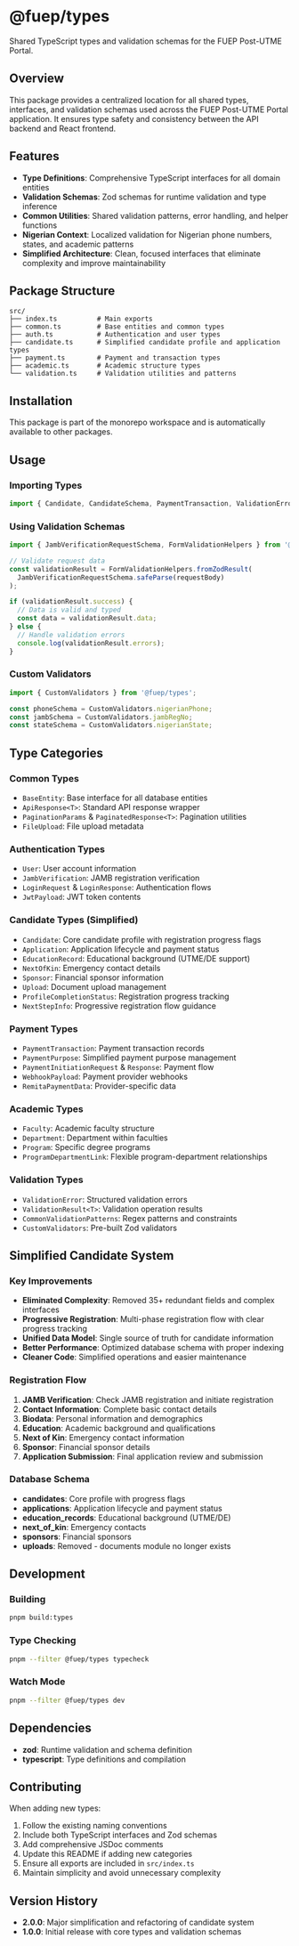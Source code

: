 # @fuep/types

Shared TypeScript types and validation schemas for the FUEP Post-UTME Portal.

## Overview

This package provides a centralized location for all shared types, interfaces, and validation schemas used across the FUEP Post-UTME Portal application. It ensures type safety and consistency between the API backend and React frontend.

## Features

- **Type Definitions**: Comprehensive TypeScript interfaces for all domain entities
- **Validation Schemas**: Zod schemas for runtime validation and type inference
- **Common Utilities**: Shared validation patterns, error handling, and helper functions
- **Nigerian Context**: Localized validation for Nigerian phone numbers, states, and academic patterns
- **Simplified Architecture**: Clean, focused interfaces that eliminate complexity and improve maintainability

## Package Structure

```
src/
├── index.ts          # Main exports
├── common.ts         # Base entities and common types
├── auth.ts           # Authentication and user types
├── candidate.ts      # Simplified candidate profile and application types
├── payment.ts        # Payment and transaction types
├── academic.ts       # Academic structure types
└── validation.ts     # Validation utilities and patterns
```

## Installation

This package is part of the monorepo workspace and is automatically available to other packages.

## Usage

### Importing Types

```typescript
import { Candidate, CandidateSchema, PaymentTransaction, ValidationError } from '@fuep/types';
```

### Using Validation Schemas

```typescript
import { JambVerificationRequestSchema, FormValidationHelpers } from '@fuep/types';

// Validate request data
const validationResult = FormValidationHelpers.fromZodResult(
  JambVerificationRequestSchema.safeParse(requestBody)
);

if (validationResult.success) {
  // Data is valid and typed
  const data = validationResult.data;
} else {
  // Handle validation errors
  console.log(validationResult.errors);
}
```

### Custom Validators

```typescript
import { CustomValidators } from '@fuep/types';

const phoneSchema = CustomValidators.nigerianPhone;
const jambSchema = CustomValidators.jambRegNo;
const stateSchema = CustomValidators.nigerianState;
```

## Type Categories

### Common Types

- `BaseEntity`: Base interface for all database entities
- `ApiResponse<T>`: Standard API response wrapper
- `PaginationParams` & `PaginatedResponse<T>`: Pagination utilities
- `FileUpload`: File upload metadata

### Authentication Types

- `User`: User account information
- `JambVerification`: JAMB registration verification
- `LoginRequest` & `LoginResponse`: Authentication flows
- `JwtPayload`: JWT token contents

### Candidate Types (Simplified)

- `Candidate`: Core candidate profile with registration progress flags
- `Application`: Application lifecycle and payment status
- `EducationRecord`: Educational background (UTME/DE support)
- `NextOfKin`: Emergency contact details
- `Sponsor`: Financial sponsor information
- `Upload`: Document upload management
- `ProfileCompletionStatus`: Registration progress tracking
- `NextStepInfo`: Progressive registration flow guidance

### Payment Types

- `PaymentTransaction`: Payment transaction records
- `PaymentPurpose`: Simplified payment purpose management
- `PaymentInitiationRequest` & `Response`: Payment flow
- `WebhookPayload`: Payment provider webhooks
- `RemitaPaymentData`: Provider-specific data

### Academic Types

- `Faculty`: Academic faculty structure
- `Department`: Department within faculties
- `Program`: Specific degree programs
- `ProgramDepartmentLink`: Flexible program-department relationships

### Validation Types

- `ValidationError`: Structured validation errors
- `ValidationResult<T>`: Validation operation results
- `CommonValidationPatterns`: Regex patterns and constraints
- `CustomValidators`: Pre-built Zod validators

## Simplified Candidate System

### **Key Improvements**

- **Eliminated Complexity**: Removed 35+ redundant fields and complex interfaces
- **Progressive Registration**: Multi-phase registration flow with clear progress tracking
- **Unified Data Model**: Single source of truth for candidate information
- **Better Performance**: Optimized database schema with proper indexing
- **Cleaner Code**: Simplified operations and easier maintenance

### **Registration Flow**

1. **JAMB Verification**: Check JAMB registration and initiate registration
2. **Contact Information**: Complete basic contact details
3. **Biodata**: Personal information and demographics
4. **Education**: Academic background and qualifications
5. **Next of Kin**: Emergency contact information
6. **Sponsor**: Financial sponsor details
7. **Application Submission**: Final application review and submission

### **Database Schema**

- **candidates**: Core profile with progress flags
- **applications**: Application lifecycle and payment status
- **education_records**: Educational background (UTME/DE)
- **next_of_kin**: Emergency contacts
- **sponsors**: Financial sponsors
- **uploads**: Removed - documents module no longer exists

## Development

### Building

```bash
pnpm build:types
```

### Type Checking

```bash
pnpm --filter @fuep/types typecheck
```

### Watch Mode

```bash
pnpm --filter @fuep/types dev
```

## Dependencies

- **zod**: Runtime validation and schema definition
- **typescript**: Type definitions and compilation

## Contributing

When adding new types:

1. Follow the existing naming conventions
2. Include both TypeScript interfaces and Zod schemas
3. Add comprehensive JSDoc comments
4. Update this README if adding new categories
5. Ensure all exports are included in `src/index.ts`
6. Maintain simplicity and avoid unnecessary complexity

## Version History

- **2.0.0**: Major simplification and refactoring of candidate system
- **1.0.0**: Initial release with core types and validation schemas
